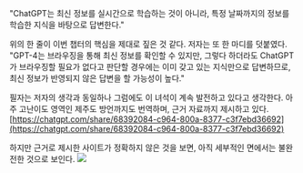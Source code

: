 
"ChatGPT는 최신 정보를 실시간으로 학습하는 것이 아니라, 특정 날짜까지의 정보를 학습한 지식을 바탕으로 답변한다."

위의 한 줄이 이번 챕터의 핵심을 제대로 짚은 것 같다. 저자는 또 한 마디를 덧붙였다.
"GPT-4는 브라우징을 통해 최신 정보를 확인할 수 있지만, 그렇다 하더라도 ChatGPT가 브라우징할 필요가 없다고 판단할 경우에는 이미 갖고 있는 지식만으로 답변하므로, 최신 정보가 반영되지 않은 답변을 할 가능성이 높다."

필자는 저자의 생각과 동일하나 그럼에도 이 녀석이 계속 발전하고 있다고 생각한다. 아주 고난이도 영역인 제주도 방언까지도 번역하며, 근거 자료까지 제시하고 있다.
[https://chatgpt.com/share/68392084-c964-800a-8377-c3f7ebd36692](https://chatgpt.com/share/68392084-c964-800a-8377-c3f7ebd36692)

하지만 근거로 제시한 사이트가 정확하지 않은 것을 보면, 아직 세부적인 면에서는 불완전한 것으로 보인다.
<img src="C:\Users\mojom\OneDrive\문서\GitHub\Using-Generator-Ai---We-can-do-it-with-Chat-GPT\_notes\Pasted image 20250530144720.png">